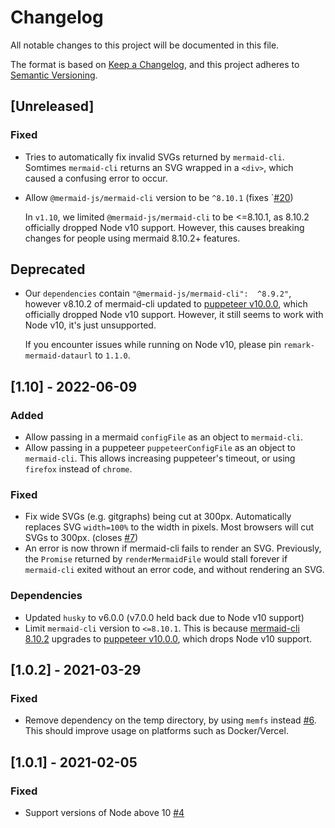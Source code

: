 # Changelog

All notable changes to this project will be documented in this file.

The format is based on [Keep a Changelog](https://keepachangelog.com/en/1.0.0/),
and this project adheres to [Semantic Versioning](https://semver.org/spec/v2.0.0.html).

## [Unreleased]

### Fixed

- Tries to automatically fix invalid SVGs returned by `mermaid-cli`.
  Somtimes `mermaid-cli` returns an SVG wrapped in a `<div>`, which caused a
  confusing error to occur.
- Allow `@mermaid-js/mermaid-cli` version to be `^8.10.1`
  (fixes `[#20](https://github.com/aloisklink/remark-mermaid-dataurl/issues/20))

  In `v1.10`, we limited `@mermaid-js/mermaid-cli` to be <=8.10.1, as 8.10.2 officially
  dropped Node v10 support.
  However, this causes breaking changes for people using mermaid 8.10.2+ features.

## Deprecated

- Our `dependencies` contain `"@mermaid-js/mermaid-cli":  ^8.9.2"`, however v8.10.2 of mermaid-cli
  updated to [puppeteer v10.0.0](https://github.com/mermaid-js/mermaid-cli/pull/128),
  which officially dropped Node v10 support. However, it still seems to work with Node v10,
  it's just unsupported.

  If you encounter issues while running on Node v10, please pin `remark-mermaid-dataurl` to
  `1.1.0`.

## [1.10] - 2022-06-09

### Added

- Allow passing in a mermaid `configFile` as an object to `mermaid-cli`.
- Allow passing in a puppeteer `puppeteerConfigFile` as an object to `mermaid-cli`.
  This allows increasing puppeteer's timeout, or using `firefox` instead of `chrome`.

### Fixed

- Fix wide SVGs (e.g. gitgraphs) being cut at 300px.
  Automatically replaces SVG `width=100%` to the width in pixels.
  Most browsers will cut SVGs to 300px. (closes [#7](https://github.com/aloisklink/remark-mermaid-dataurl/issues/7))
- An error is now thrown if mermaid-cli fails to render an SVG.
  Previously, the `Promise` returned by `renderMermaidFile` would stall forever
  if `mermaid-cli` exited without an error code, and without rendering an SVG.

### Dependencies

- Updated `husky` to v6.0.0 (v7.0.0 held back due to Node v10 support)
- Limit `mermaid-cli` version to `<=8.10.1`.
  This is because [mermaid-cli 8.10.2](https://github.com/mermaid-js/mermaid-cli/releases/tag/8.10.2)
  upgrades to [puppeteer v10.0.0](https://github.com/mermaid-js/mermaid-cli/pull/128),
  which drops Node v10 support.

## [1.0.2] - 2021-03-29

### Fixed

- Remove dependency on the temp directory, by using `memfs` instead
  [#6](https://github.com/aloisklink/remark-mermaid-dataurl/pull/6).
  This should improve usage on platforms such as Docker/Vercel.

## [1.0.1] - 2021-02-05

### Fixed

- Support versions of Node above 10 [#4](https://github.com/aloisklink/remark-mermaid-dataurl/pull/4)
